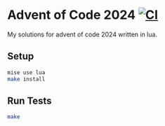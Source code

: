 # Advent of Code 2024 [![CI](https://github.com/Jaxwood/aoc2024/actions/workflows/ci.yaml/badge.svg)](https://github.com/Jaxwood/aoc2024/actions/workflows/ci.yaml)

My solutions for advent of code 2024 written in lua.


## Setup

```bash
mise use lua
make install
```

## Run Tests

```bash
make
```

